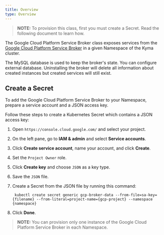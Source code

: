 ```yaml
---
title: Overview
type: Overview
---
```


>**NOTE:** To provision this class, first you must create a Secret. Read the following document to learn how.

The Google Cloud Platform Service Broker class exposes services from the [Google Cloud Platform Service Broker](https://cloud.google.com/kubernetes-engine/docs/concepts/google-cloud-platform-service-broker)
in a given Namespace of the Kyma cluster.

The MySQL database is used to keep the broker's state. You can configure external database. Uninstalling the broker will delete all information about created instances but created services will still exist.

## Create a Secret

To add the Google Cloud Platform Service Broker to your Namespace, prepare a service account and a JSON access key. 

Follow these steps to create a Kubernetes Secret which contains a JSON access key:

1. Open `https://console.cloud.google.com/` and select your project.

2. On the left pane, go to **IAM & admin** and select **Service accounts**.

3. Click **Create service account**, name your account, and click **Create**.

4. Set the `Project Owner` role.

5. Click **Create key** and choose `JSON` as a key type.

6. Save the `JSON` file.

7. Create a Secret from the JSON file by running this command:

        kubectl create secret generic gcp-broker-data --from-file=sa-key={filename} --from-literal=project-name={gcp-project} --namespace {namespace}

8. Click **Done**.

>**NOTE:** You can provision only one instance of the Google Cloud Platform Service Broker in each Namespace.

